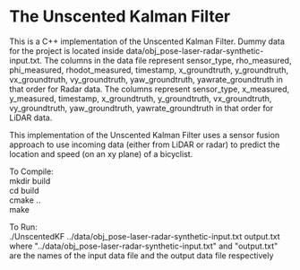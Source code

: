 # The Unscented Kalman Filter

This is a C++ implementation of the Unscented Kalman Filter. Dummy data for the project is located inside data/obj_pose-laser-radar-synthetic-input.txt. The columns in the data file represent sensor_type, rho_measured, phi_measured, rhodot_measured, timestamp, x_groundtruth, y_groundtruth, vx_groundtruth, vy_groundtruth, yaw_groundtruth, yawrate_groundtruth in that order for Radar data. The columns represent sensor_type, x_measured, y_measured, timestamp, x_groundtruth, y_groundtruth, vx_groundtruth, vy_groundtruth, yaw_groundtruth, yawrate_groundtruth in that order for LiDAR data.

This implementation of the Unscented Kalman Filter uses a sensor fusion approach to use incoming data (either from LiDAR or radar) to predict the location and speed (on an xy plane) of a bicyclist.

To Compile:<br />
mkdir build<br />
cd build<br />
cmake ..<br />
make<br />

To Run:<br />
./UnscentedKF ../data/obj_pose-laser-radar-synthetic-input.txt output.txt
<br />
where "../data/obj_pose-laser-radar-synthetic-input.txt" and "output.txt" are the names of the input data file and the output data file respectively

